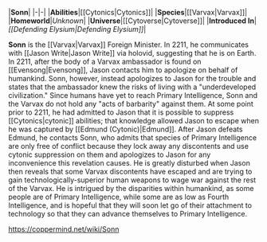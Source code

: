 |**Sonn**|
|-|-|
|**Abilities**|[[Cytonics\|Cytonics]]|
|**Species**|[[Varvax\|Varvax]]|
|**Homeworld**|*Unknown*|
|**Universe**|[[Cytoverse\|Cytoverse]]|
|**Introduced In**|*[[Defending Elysium\|Defending Elysium]]*|

**Sonn** is the [[Varvax\|Varvax]] Foreign Minister. In 2211, he communicates with [[Jason Write\|Jason Write]] via holovid, suggesting that he is on Earth.
In 2211, after the body of a Varvax ambassador is found on [[Evensong\|Evensong]], Jason contacts him to apologize on behalf of humankind. Sonn, however, instead apologizes to Jason for the trouble and states that the ambassador knew the risks of living with a "underdeveloped civilization." Since humans have yet to reach Primary Intelligence, Sonn and the Varvax do not hold any "acts of barbarity" against them. At some point prior to 2211, he had admitted to Jason that it is possible to suppress [[Cytonics\|cytonic]] abilities; that knowledge allowed Jason to escape when he was captured by [[Edmund (Cytonic)\|Edmund]]. After Jason defeats Edmund, he contacts Sonn, who admits that species of Primary Intelligence are only free of conflict because they lock away any discontents and use cytonic suppression on them and apologizes to Jason for any inconvenience this revelation causes. He is greatly disturbed when Jason then reveals that some Varvax discontents have escaped and are trying to gain technologically-superior human weapons to wage war against the rest of the Varvax.
He is intrigued by the disparities within humankind, as some people are of Primary Intelligence, while some are as low as Fourth Intelligence, and is hopeful that they will soon let go of their attachment to technology so that they can advance themselves to Primary Intelligence.



https://coppermind.net/wiki/Sonn